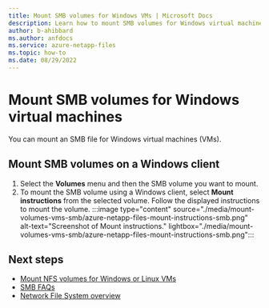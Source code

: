 ```yaml
---
title: Mount SMB volumes for Windows VMs | Microsoft Docs
description: Learn how to mount SMB volumes for Windows virtual machines.
author: b-ahibbard
ms.author: anfdocs
ms.service: azure-netapp-files
ms.topic: how-to
ms.date: 08/29/2022
---
```

# Mount SMB volumes for Windows virtual machines

You can mount an SMB file for Windows virtual machines (VMs). 

## Mount SMB volumes on a Windows client

1. Select the **Volumes** menu and then the SMB volume you want to mount. 
1. To mount the SMB volume using a Windows client, select **Mount instructions** from the selected volume. Follow the displayed instructions to mount the volume.
    :::image type="content" source="./media/mount-volumes-vms-smb/azure-netapp-files-mount-instructions-smb.png" alt-text="Screenshot of Mount instructions." lightbox="./media/mount-volumes-vms-smb/azure-netapp-files-mount-instructions-smb.png":::

## Next steps

* [Mount NFS volumes for Windows or Linux VMs](azure-netapp-files-mount-unmount-volumes-for-virtual-machines.md)
* [SMB FAQs](faq-smb.md)
* [Network File System overview](/windows-server/storage/nfs/nfs-overview)
